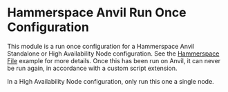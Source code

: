 # Hammerspace Anvil Run Once Configuration

This module is a run once configuration for a Hammerspace Anvil Standalone or High Availability Node configuration.  See the [Hammerspace File](../../../examples/hammerspace) example for more details.  Once this has been run on Anvil, it can never be run again, in accordance with a custom script extension.

In a High Availability Node configuration, only run this one a single node.

